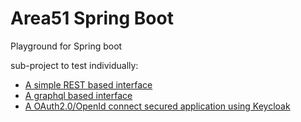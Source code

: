 # Area51 Spring Boot
Playground for Spring boot

sub-project to test individually:
* [A simple REST based interface](rest)
* [A graphql based interface](graphql)
* [A OAuth2.0/OpenId connect secured application using Keycloak](keycloak)
